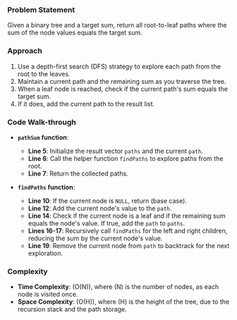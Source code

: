 ### Problem Statement
Given a binary tree and a target sum, return all root-to-leaf paths where the sum of the node values equals the target sum.

### Approach
1. Use a depth-first search (DFS) strategy to explore each path from the root to the leaves.
2. Maintain a current path and the remaining sum as you traverse the tree.
3. When a leaf node is reached, check if the current path's sum equals the target sum.
4. If it does, add the current path to the result list.

### Code Walk-through
- **`pathSum` function**:
  - **Line 5**: Initialize the result vector `paths` and the current `path`.
  - **Line 6**: Call the helper function `findPaths` to explore paths from the root.
  - **Line 7**: Return the collected paths.

- **`findPaths` function**:
  - **Line 10**: If the current node is `NULL`, return (base case).
  - **Line 12**: Add the current node's value to the `path`.
  - **Line 14**: Check if the current node is a leaf and if the remaining sum equals the node's value. If true, add the `path` to `paths`.
  - **Lines 16-17**: Recursively call `findPaths` for the left and right children, reducing the sum by the current node's value.
  - **Line 19**: Remove the current node from `path` to backtrack for the next exploration.

### Complexity
- **Time Complexity**: \(O(N)\), where \(N\) is the number of nodes, as each node is visited once.
- **Space Complexity**: \(O(H)\), where \(H\) is the height of the tree, due to the recursion stack and the path storage.
